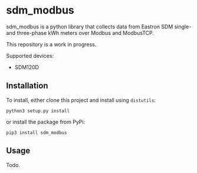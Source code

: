 # sdm_modbus

sdm_modbus is a python library that collects data from Eastron SDM single- and three-phase kWh meters over Modbus and ModbusTCP.

This repository is a work in progress.

Supported devices:
* SDM120D

## Installation

To install, either clone this project and install using `distutils`:

```python3 setup.py install```

or install the package from PyPi:

```pip3 install sdm_modbus```

## Usage

Todo.
